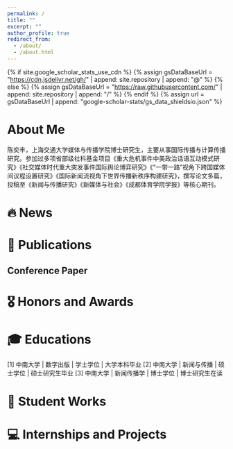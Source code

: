 ```yaml
---
permalink: /
title: ""
excerpt: ""
author_profile: true
redirect_from: 
  - /about/
  - /about.html
---
```


{% if site.google_scholar_stats_use_cdn %}
{% assign gsDataBaseUrl = "https://cdn.jsdelivr.net/gh/" | append: site.repository | append: "@" %}
{% else %}
{% assign gsDataBaseUrl = "https://raw.githubusercontent.com/" | append: site.repository | append: "/" %}
{% endif %}
{% assign url = gsDataBaseUrl | append: "google-scholar-stats/gs_data_shieldsio.json" %}

<span class='anchor' id='about-me'></span>

# About Me
陈奕丰，上海交通大学媒体与传播学院博士研究生，主要从事国际传播与计算传播研究。参加过多项省部级社科基金项目《重大危机事件中美政治话语互动模式研究》《社交媒体时代重大突发事件国际舆论博弈研究》《“一带一路”视角下跨国媒体间议程设置研究》《国际新闻流视角下世界传播新秩序构建研究》，撰写论文多篇，投稿至《新闻与传播研究》《新媒体与社会》《成都体育学院学报》等核心期刊。

# 🔥 News


# 📝 Publications 
## Conference Paper


# 🎖 Honors and Awards


# 🎓 Educations
[1] 中南大学  |  数字出版  |  学士学位  |  大学本科毕业
[2] 中南大学  |  新闻与传播  |  硕士学位  |  硕士研究生毕业
[3] 中南大学  |  新闻传播学  |  博士学位  |  博士研究生在读

# 🎒 Student Works


# 💻 Internships and Projects

